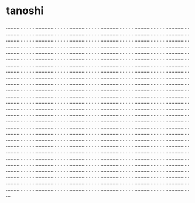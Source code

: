 # tanoshi
.......................................................................................................................................................................................................................................................................................................................................................................................................................................................................................................................................................................................................................................................................................................................................................................................................................................................................................................................................................................................................................................................................................................................................................................................................................................................................................................................................................................................................................................................................................................................................................................................................................................................................................................................................................................................................................................................................................................................................................................................................................................................................................................................................................................................................................................................................................................................................................................................................................................................................................................................................................................................................................................................................................................................................................................................................................................................................................................................................................................................................................................................................................................................................................................................................................................................................................................................................................................................................................................................................................